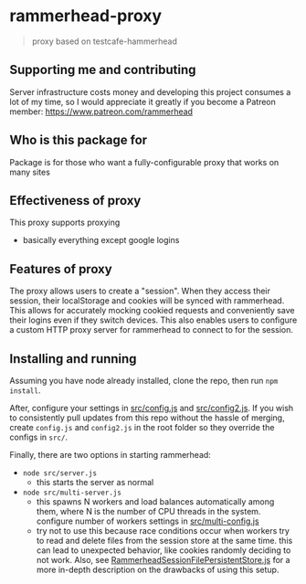 # rammerhead-proxy

> proxy based on testcafe-hammerhead


## Supporting me and contributing

Server infrastructure costs money and developing this project consumes a lot of my time, so I would appreciate it greatly if you become a Patreon member: https://www.patreon.com/rammerhead


## Who is this package for

Package is for those who want a fully-configurable proxy that works on many sites

## Effectiveness of proxy

This proxy supports proxying
- basically everything except google logins

## Features of proxy

The proxy allows users to create a "session". When they access their session, their localStorage and cookies will be synced with rammerhead. This allows for accurately mocking cookied requests and conveniently save their logins even if they switch devices. This also enables users to configure a custom HTTP proxy server for rammerhead to connect to for the session.

## Installing and running

Assuming you have node already installed, clone the repo, then run `npm install`.

After, configure your settings in [src/config.js](src/config.js) and [src/config2.js](src/config2.js). If you wish to consistently pull updates from this repo without the hassle of merging, create `config.js` and `config2.js` in the root folder so they override the configs in `src/`.

Finally, there are two options in starting rammerhead:

- `node src/server.js`
  - this starts the server as normal
- `node src/multi-server.js`
  - this spawns N workers and load balances automatically among them, where N is the number of CPU threads in the system. configure number of workers settings in [src/multi-config.js](src/multi-config.js)
  - try not to use this because race conditions occur when workers try to read and delete files from the session store at the same time. this can lead to unexpected behavior, like cookies randomly deciding to not work. Also, see [RammerheadSessionFilePersistentStore.js](src/RammerheadSessionFilePersistentStore.js) for a more in-depth description on the drawbacks of using this setup.
